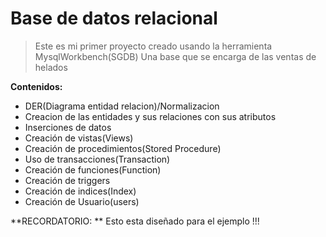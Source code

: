 # Base de datos relacional
>   Este es mi primer proyecto creado usando la herramienta MysqlWorkbench(SGDB)
>   Una base que se encarga de las ventas de helados

 **Contenidos:**
- DER(Diagrama entidad relacion)/Normalizacion
- Creacion de las entidades y sus relaciones con sus atributos
- Inserciones de datos
- Creación de vistas(Views)
- Creación de procedimientos(Stored Procedure)
- Uso de transacciones(Transaction)
- Creación de funciones(Function)
- Creación de triggers
- Creación de indices(Index)
- Creación de Usuario(users)

**RECORDATORIO: ** Esto esta diseñado para el ejemplo !!!
